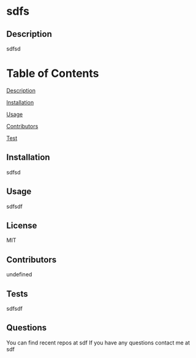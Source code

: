 # sdfs

   ## Description
  sdfsd
  
  # Table of Contents
  [Description](#description)

  [Installation](#installation)

  [Usage](#usage)

  [Contributors](#contributors)

  [Test](#test) 

  
  ## Installation
  sdfsd

  ## Usage
  sdfsdf

  ## License
  MIT

  ## Contributors
  undefined

  ## Tests
  sdfsdf
  
  ## Questions
  You can find recent repos at sdf
  If you have any questions contact me at sdf

